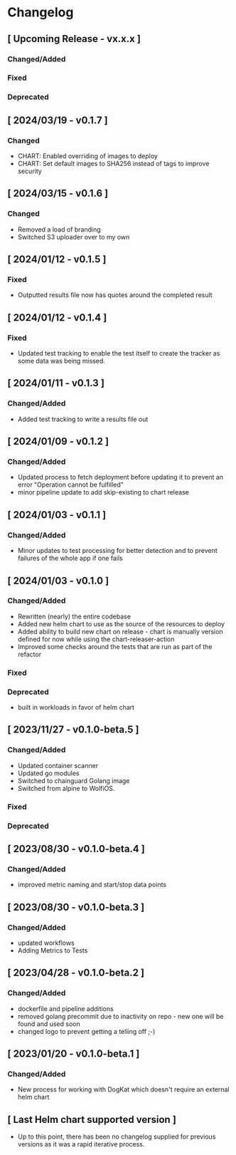 # Changelog

## [ Upcoming Release - vx.x.x ]

### Changed/Added

### Fixed

### Deprecated

## [ 2024/03/19 - v0.1.7 ]

### Changed

* CHART: Enabled overriding of images to deploy
* CHART: Set default images to SHA256 instead of tags to improve security

## [ 2024/03/15 - v0.1.6 ]

### Changed

* Removed a load of branding
* Switched S3 uploader over to my own

## [ 2024/01/12 - v0.1.5 ]

### Fixed

* Outputted results file now has quotes around the completed result

## [ 2024/01/12 - v0.1.4 ]

### Fixed

* Updated test tracking to enable the test itself to create the tracker as some data was being missed.

## [ 2024/01/11 - v0.1.3 ]

### Changed/Added

* Added test tracking to write a results file out

## [ 2024/01/09 - v0.1.2 ]

### Changed/Added

* Updated process to fetch deployment before updating it to prevent an error "Operation cannot be fulfilled"
* minor pipeline update to add skip-existing to chart release

## [ 2024/01/03 - v0.1.1 ]

### Changed/Added

* Minor updates to test processing for better detection and to prevent failures of the whole app if one fails

## [ 2024/01/03 - v0.1.0 ]

### Changed/Added

* Rewritten (nearly) the entire codebase
* Added new helm chart to use as the source of the resources to deploy
* Added ability to build new chart on release - chart is manually version defined for now while using the
  chart-releaser-action
* Improved some checks around the tests that are run as part of the refactor

### Fixed

### Deprecated

* built in workloads in favor of helm chart

## [ 2023/11/27 - v0.1.0-beta.5 ]

### Changed/Added

* Updated container scanner
* Updated go modules
* Switched to chainguard Golang image
* Switched from alpine to WolfiOS.

### Fixed

### Deprecated

## [ 2023/08/30 - v0.1.0-beta.4 ]

### Changed/Added

* improved metric naming and start/stop data points

## [ 2023/08/30 - v0.1.0-beta.3 ]

### Changed/Added

* updated workflows
* Adding Metrics to Tests

## [ 2023/04/28 - v0.1.0-beta.2 ]

### Changed/Added

* dockerfile and pipeline additions
* removed golang precommit due to inactivity on repo - new one will be found and used soon
* changed logo to prevent getting a telling off ;-)

## [ 2023/01/20 - v0.1.0-beta.1 ]

### Changed/Added

* New process for working with DogKat which doesn't require an external helm chart

## [ Last Helm chart supported version ]

* Up to this point, there has been no changelog supplied for previous versions as it was a rapid iterative process.
